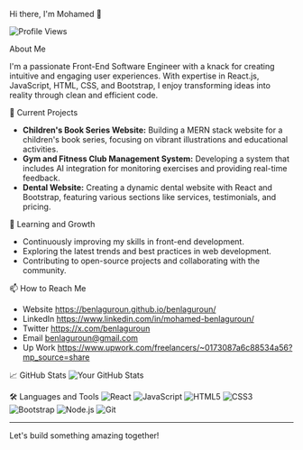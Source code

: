 Hi there, I'm Mohamed 👋

![Profile Views](https://komarev.com/ghpvc/?username=yourusername&color=blue)

About Me

I'm a passionate Front-End Software Engineer with a knack for creating intuitive and engaging user experiences. With expertise in React.js, JavaScript, HTML, CSS, and Bootstrap, I enjoy transforming ideas into reality through clean and efficient code.

🔭 Current Projects
- **Children's Book Series Website:** Building a MERN stack website for a children's book series, focusing on vibrant illustrations and educational activities.
- **Gym and Fitness Club Management System:** Developing a system that includes AI integration for monitoring exercises and providing real-time feedback.
- **Dental Website:** Creating a dynamic dental website with React and Bootstrap, featuring various sections like services, testimonials, and pricing.

🌱 Learning and Growth
- Continuously improving my skills in front-end development.
- Exploring the latest trends and best practices in web development.
- Contributing to open-source projects and collaborating with the community.

📫 How to Reach Me
-  Website  https://benlaguroun.github.io/benlaguroun/
-  LinkedIn https://www.linkedin.com/in/mohamed-benlaguroun/
-  Twitter  https://x.com/benlaguroun
-  Email    benlaguroun@gmail.com
-  Up Work  https://www.upwork.com/freelancers/~0173087a6c88534a56?mp_source=share

📈 GitHub Stats
![Your GitHub Stats](https://github-readme-stats.vercel.app/api?username=benlaguroun&show_icons=true&theme=radical)

🛠️ Languages and Tools
![React](https://img.shields.io/badge/-React-black?style=flat-square&logo=react)
![JavaScript](https://img.shields.io/badge/-JavaScript-black?style=flat-square&logo=javascript)
![HTML5](https://img.shields.io/badge/-HTML5-black?style=flat-square&logo=html5)
![CSS3](https://img.shields.io/badge/-CSS3-black?style=flat-square&logo=css3)
![Bootstrap](https://img.shields.io/badge/-Bootstrap-black?style=flat-square&logo=bootstrap)
![Node.js](https://img.shields.io/badge/-Node.js-black?style=flat-square&logo=node.js)
![Git](https://img.shields.io/badge/-Git-black?style=flat-square&logo=git)

---

Let's build something amazing together!

